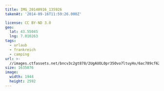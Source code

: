```yaml
---
title: IMG_20140916_135926
takenAt: '2014-09-16T11:59:26.000Z'

license: CC BY-ND 3.0
geo:
  lat: 43.55045
  lng: 7.010263
tags:
  - urlaub
  - frankreich
  - camping
url: >-
  //images.ctfassets.net/bncv3c2gt878/2UgAUOL0pr35Ovo7ltuyHx/6ac789cf628dd910c567b6b758f43162/img_20140916_135926_27697105233_o
size: 1635876
image:
  width: 1944
  height: 2592
---
```

